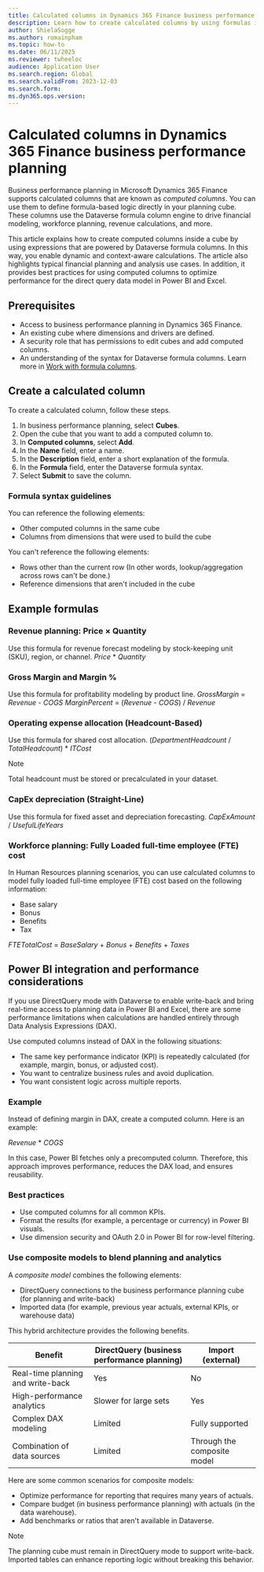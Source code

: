 ```yaml
---
title: Calculated columns in Dynamics 365 Finance business performance planning
description: Learn how to create calculated columns by using formulas in Microsoft Dynamics 365 Finance business performance planning.
author: ShielaSogge
ms.author: romainpham
ms.topic: how-to
ms.date: 06/11/2025
ms.reviewer: twheeloc 
audience: Application User
ms.search.region: Global
ms.search.validFrom: 2023-12-03
ms.search.form: 
ms.dyn365.ops.version: 
---
```


# Calculated columns in Dynamics 365 Finance business performance planning

Business performance planning in Microsoft Dynamics 365 Finance supports calculated columns that are known as *computed columns*. You can use them to define formula-based logic directly in your planning cube. These columns use the Dataverse formula column engine to drive financial modeling, workforce planning, revenue calculations, and more.

This article explains how to create computed columns inside a cube by using expressions that are powered by Dataverse formula columns. In this way, you enable dynamic and context-aware calculations. The article also highlights typical financial planning and analysis use cases. In addition, it provides best practices for using computed columns to optimize performance for the direct query data model in Power BI and Excel.

## Prerequisites

- Access to business performance planning in Dynamics 365 Finance.
- An existing cube where dimensions and drivers are defined.
- A security role that has permissions to edit cubes and add computed columns.
- An understanding of the syntax for Dataverse formula columns. Learn more in [Work with formula columns](/power-apps/maker/data-platform/formula-columns).

## Create a calculated column

To create a calculated column, follow these steps.

1. In business performance planning, select **Cubes**.
1. Open the cube that you want to add a computed column to.
1. In **Computed columns**, select **Add**.
1. In the **Name** field, enter a name.
1. In the **Description** field, enter a short explanation of the formula.
1. In the **Formula** field, enter the Dataverse formula syntax.
1. Select **Submit** to save the column.

### Formula syntax guidelines

You can reference the following elements:

- Other computed columns in the same cube
- Columns from dimensions that were used to build the cube

You can't reference the following elements:
- Rows other than the current row (In other words, lookup/aggregation across rows can't be done.)
- Reference dimensions that aren't included in the cube



## Example formulas

### Revenue planning: Price &times; Quantity
Use this formula for revenue forecast modeling by stock-keeping unit (SKU), region, or channel.
*Price* \* *Quantity*

### Gross Margin and Margin %
Use this formula for profitability modeling by product line.
*GrossMargin* = *Revenue* - *COGS*
*MarginPercent* = (*Revenue* - *COGS*) / *Revenue*


### Operating expense allocation (Headcount-Based)
Use this formula for shared cost allocation.
(*DepartmentHeadcount* / *TotalHeadcount*) \* *ITCost*

> [!NOTE]
> Total headcount must be stored or precalculated in your dataset.

### CapEx depreciation (Straight-Line)
Use this formula for fixed asset and depreciation forecasting.
*CapExAmount* / *UsefulLifeYears*

### Workforce planning: Fully Loaded full-time employee (FTE) cost

In Human Resources planning scenarios, you can use calculated columns to model fully loaded full-time employee (FTE) cost based on the following information:

- Base salary
- Bonus
- Benefits
- Tax

*FTETotalCost* = *BaseSalary* + *Bonus* + *Benefits* + *Taxes*

## Power BI integration and performance considerations

If you use DirectQuery mode with Dataverse to enable write-back and bring real-time access to planning data in Power BI and Excel, there are some performance limitations when calculations are handled entirely through Data Analysis Expressions (DAX).

Use computed columns instead of DAX in the following situations:

- The same key performance indicator (KPI) is repeatedly calculated (for example, margin, bonus, or adjusted cost).
- You want to centralize business rules and avoid duplication.
- You want consistent logic across multiple reports.

### Example

Instead of defining margin in DAX, create a computed column. Here is an example:

*Revenue* \* *COGS*

In this case, Power BI fetches only a precomputed column. Therefore, this approach improves performance, reduces the DAX load, and ensures reusability.

### Best practices

- Use computed columns for all common KPIs.
- Format the results (for example, a percentage or currency) in Power BI visuals.
- Use dimension security and OAuth 2.0 in Power BI for row-level filtering.

### Use composite models to blend planning and analytics

A *composite model* combines the following elements:

- DirectQuery connections to the business performance planning cube (for planning and write-back)
- Imported data (for example, previous year actuals, external KPIs, or warehouse data)

This hybrid architecture provides the following benefits.

| Benefit | DirectQuery (business performance planning) | Import (external)|
|---|---|---|
| Real-time planning and write-back |Yes | No |
| High-performance analytics | Slower for large sets | Yes |
| Complex DAX modeling | Limited | Fully supported |
| Combination of data sources|  Limited | Through the composite model |

Here are some common scenarios for composite models:

- Optimize performance for reporting that requires many years of actuals.
- Compare budget (in business performance planning) with actuals (in the data warehouse).
- Add benchmarks or ratios that aren't available in Dataverse.

> [!NOTE]
> The planning cube must remain in DirectQuery mode to support write-back. Imported tables can enhance reporting logic without breaking this behavior.
